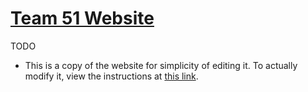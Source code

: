 # [Team 51 Website](https://sdmay21-51.sd.ece.iastate.edu/)

TODO

* This is a copy of the website for simplicity of editing it. To actually modify it, view the instructions at [this link](http://seniord.ece.iastate.edu/resources/).
